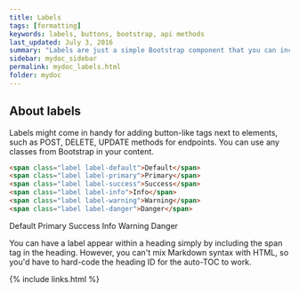 ```yaml
---
title: Labels
tags: [formatting]
keywords: labels, buttons, bootstrap, api methods
last_updated: July 3, 2016
summary: "Labels are just a simple Bootstrap component that you can include in your pages as needed. They represent one of many Bootstrap options you can include in your theme."
sidebar: mydoc_sidebar
permalink: mydoc_labels.html
folder: mydoc
---
```


## About labels
Labels might come in handy for adding button-like tags next to elements, such as POST, DELETE, UPDATE methods for endpoints. You can use any classes from Bootstrap in your content.

```html
<span class="label label-default">Default</span>
<span class="label label-primary">Primary</span>
<span class="label label-success">Success</span>
<span class="label label-info">Info</span>
<span class="label label-warning">Warning</span>
<span class="label label-danger">Danger</span>
```

<span class="label label-default">Default</span>
<span class="label label-primary">Primary</span>
<span class="label label-success">Success</span>
<span class="label label-info">Info</span>
<span class="label label-warning">Warning</span>
<span class="label label-danger">Danger</span>

You can have a label appear within a heading simply by including the span tag in the heading. However, you can't mix Markdown syntax with HTML, so you'd have to hard-code the heading ID for the auto-TOC to work.

{% include links.html %}
